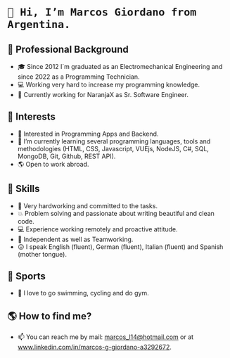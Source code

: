#  `👋 Hi, I’m Marcos Giordano from Argentina.`


## 💪 Professional Background
- :mortar_board: Since 2012 I´m graduated as an Electromechanical Engineering and since 2022 as a Programming Technician.
- :computer: Working very hard to increase my programming knowledge. 
- :sparkler: Currently working for NaranjaX as Sr. Software Engineer.


## 👀 Interests
- 👀 Interested in Programming Apps and Backend.
- :school_satchel: I’m currently learning several programming languages, tools and methodologies (HTML, CSS, Javascript, VUEjs, NodeJS, C#, SQL, MongoDB, Git, Github, REST API).
- :earth_americas: Open to work abroad.


## 🙌 Skills
- 🙌 Very hardworking and committed to the tasks.
- :boom: Problem solving and passionate about writing beautiful and clean code.
- :computer: Experience working remotely and proactive attitude.
- :raised_hands: Independent as well as Teamworking.
- 😛 I speak English (fluent), German (fluent), Italian (fluent) and Spanish (mother tongue).


## :facepunch: Sports
- :facepunch: I love to go swimming, cycling and do gym.


## :earth_americas: How to find me?
- 📫 You can reach me by mail: marcos_l14@hotmail.com or at www.linkedin.com/in/marcos-g-giordano-a3292672.




